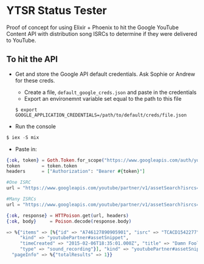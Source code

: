 # YTSR Status Tester

Proof of concept for using Elixir + Phoenix to hit the Google YouTube Content API
with distribution song ISRCs to determine if they were delivered to YouTube.

## To hit the API

* Get and store the Google API default credentials. Ask Sophie or Andrew for these creds.
  * Create a file, `default_google_creds.json` and paste in the credentials
  * Export an environemnt variable set equal to the path to this file

  ```
  $ export GOOGLE_APPLICATION_CREDENTIALS=/path/to/default/creds/file.json
  ```

* Run the console

```elixir
$ iex -S mix
```

* Paste in:

```elixir
{:ok, token} = Goth.Token.for_scope("https://www.googleapis.com/auth/youtubepartner")
token        = token.token
headers      = ["Authorization": "Bearer #{token}"]

#One ISRC
url = "https://www.googleapis.com/youtube/partner/v1/assetSearch?isrcs=TCACD1542277&type=sound_recording&ownershipRestriction=none"

#Many ISRCs
url = "https://www.googleapis.com/youtube/partner/v1/assetSearch?isrcs=TCACD1542277%2C%20TCACD1542278%2C%20TCACD1542280%2C%20TCACE1504357%2C%20TCACE1504359%2C%20TCACE1504360%2C%20TCACE1504362%2C%20TCACE1504366%2C%20TCACE1504370%2C%20TCACE1504371%2C%20TCACE1504373%2C%20TCACE1504374%2C%20TCACE1504376%2C%20TCACE1538738%2C%20TCACE1538739%2C%20TCACE1538740%2C%20TCACE1538741%2C%20TCACE1538742%2C%20TCACE1538743%2C%20TCACE1538746%2C%20TCACE1538747%2C%20TCACE1538750%2C%20TCACE1538761%2C%20TCACE1538762%2C%20US6YC1500003%2C%20US6YC1500004%2C%20US6YC1500005%2C%20US6YC1500006%2C%20US6YC1500007%2C%20US6YC1500008%2C%20US6YC1500009%2C%20US6YC1500010%2C%20US6YC1500011&ownershipRestriction=none&type=sound_recording"

{:ok, response} = HTTPoison.get(url, headers)
{:ok, body}     = Poison.decode(response.body)

=> %{"items" => [%{"id" => "A746127890905901", "isrc" => "TCACD1542277",
     "kind" => "youtubePartner#assetSnippet",
     "timeCreated" => "2015-02-06T18:35:01.000Z", "title" => "Damn Fool",
     "type" => "sound_recording"}], "kind" => "youtubePartner#assetSnippetList",
  "pageInfo" => %{"totalResults" => 1}}
```
